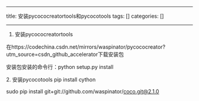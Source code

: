 
--- 
title:  安装pycococreatortools和pycocotools 
tags: []
categories: [] 

---
1. 安装pycococreatortools

在https://codechina.csdn.net/mirrors/waspinator/pycococreator?utm_source=csdn_github_accelerator下载安装包

安装包安装的命令行：python setup.py install

2. 安装pycocotools pip install cython

sudo pip install git+git://github.com/waspinator/coco.git@2.1.0
